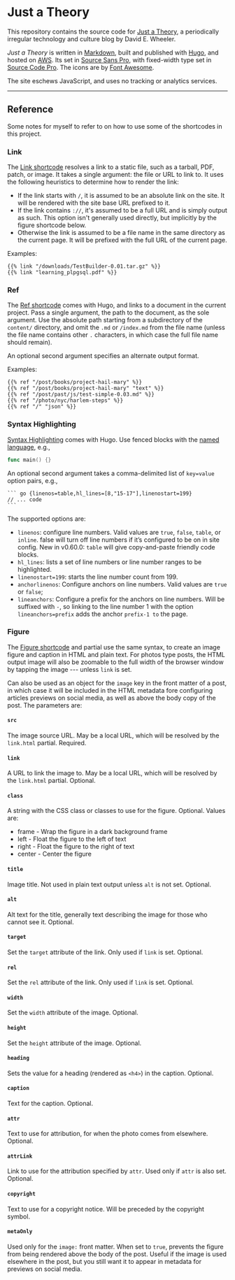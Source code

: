 Just a Theory
=============

This repository contains the source code for [Just a Theory], a periodically
irregular technology and culture blog by David E. Wheeler.

*Just a Theory* is written in [Markdown], built and published with [Hugo], and
hosted on [AWS]. Its set in [Source Sans Pro], with fixed-width type set in
[Source Code Pro]. The icons are by [Font Awesome].

The site eschews JavaScript, and uses no tracking or analytics services.

---

Reference
---------

Some notes for myself to refer to on how to use some of the shortcodes in this
project.

### Link

The [Link shortcode] resolves a link to a static file, such as a tarball, PDF,
patch, or image. It takes a single argument: the file or URL to link to. It uses
the following heuristics to determine how to render the link:

*   If the link starts with `/`, it is assumed to be an absolute link on the
    site. It will be rendered with the site base URL prefixed to it.
*   If the link contains `://`, it's assumed to be a full URL and is simply
    output as such. This option isn't generally used directly, but implicitly by
    the figure shortcode below.
*   Otherwise the link is assumed to be a file name in the same directory as the
    current page. It will be prefixed with the full URL of the current page.

Examples:

```
{{% link "/downloads/TestBuilder-0.01.tar.gz" %}}
{{% link "learning_plpgsql.pdf" %}}
```

### Ref

The [Ref shortcode] comes with Hugo, and links to a document in the current
project. Pass a single argument, the path to the document, as the sole argument.
Use the absolute path starting from a subdirectory of the `content/` directory,
and omit the `.md` or `/index.md` from the file name (unless the file name
contains other `.` characters, in which case the full file name should remain).

An optional second argument specifies an alternate output format.

Examples:

```
{{% ref "/post/books/project-hail-mary" %}}
{{% ref "/post/books/project-hail-mary" "text" %}}
{{% ref "/post/past/js/test-simple-0.03.md" %}}
{{% ref "/photo/nyc/harlem-steps" %}}
{{% ref "/" "json" %}}
```

### Syntax Highlighting

[Syntax Highlighting] comes with Hugo. Use fenced blocks with the [named language],
e.g.,

   ``` go
   func main() {}
   ```

An optional second argument takes  a comma-delimited list of `key=value` option
pairs, e.g.,

    ``` go {linenos=table,hl_lines=[8,"15-17"],linenostart=199}
    // ... code
    ```

The supported options are:

*   `linenos`: configure line numbers. Valid values are `true`, `false`,
    `table`, or `inline`. false will turn off line numbers if it’s configured to
    be on in site config. New in v0.60.0: `table` will give copy-and-paste
    friendly code blocks.
*   `hl_lines`: lists a set of line numbers or line number ranges to be
    highlighted.
*   `linenostart=199`: starts the line number count from 199.
*   `anchorlinenos`: Configure anchors on line numbers. Valid values are `true`
    or `false`;
*   `lineanchors`: Configure a prefix for the anchors on line numbers. Will be
    suffixed with `-`, so linking to the line number 1 with the option
    `lineanchors=prefix` adds the anchor `prefix-1 to` the page.

### Figure

The [Figure shortcode] and partial use the same syntax, to create an image figure
and caption in HTML and plain text. For photos type posts, the HTML output image
will also be zoomable to the full width of the browser window by tapping the
image --- unless `link` is set.

Can also be used as an object for the `image` key in the front matter of a post,
in which case it will be included in the HTML metadata fore configuring articles
previews on social media, as well as above the body copy of the post. The
parameters are:

#### `src`

The image source URL. May be a local URL, which will be resolved by the
`link.html` partial. Required.

#### `link`

A URL to link the image to. May be a local URL, which will be resolved by the
`link.html` partial. Optional.

#### `class`

A string with the CSS class or classes to use for the figure. Optional. Values
are:

*   frame - Wrap the figure in a dark background frame
*   left - Float the figure to the left of text
*   right - Float the figure to the right of text
*   center - Center the figure

#### `title`

Image title. Not used in plain text output unless `alt` is not set. Optional.

#### `alt`

Alt text for the title, generally text describing the image for those who cannot
see it. Optional.

#### `target`

Set the `target` attribute of the link. Only used if `link` is set. Optional.

#### `rel`
Set the `rel` attribute of the link. Only used if `link` is set. Optional.

#### `width`

Set the `width` attribute of the image. Optional.

#### `height`
Set the `height` attribute of the image. Optional.

#### `heading`

Sets the value for a heading (rendered as `<h4>`) in the caption. Optional.

#### `caption`

Text for the caption. Optional.

#### `attr`

Text to use for attribution, for when the photo comes from elsewhere.
Optional.

#### `attrLink`

Link to use for the attribution specified by `attr`. Used only if `attr` is
also set. Optional.

#### `copyright`

Text to use for a copyright notice. Will be preceded by the copyright symbol.

#### `metaOnly`

Used only for the `image:` front matter. When set to `true`, prevents the figure
from being rendered above the body of the post. Useful if the image is used
elsewhere in the post, but you still want it to appear in metadata for previews
on social media.

  [Just a Theory]: https://justatheory.com/
  [Markdown]: https://daringfireball.net/projects/markdown/
  [Hugo]: https://gohugo.io
  [AWS]: https://aws.amazon.com/
  [Source Sans Pro]: https://github.com/adobe-fonts/source-sans-pro
  [Source Code Pro]: https://github.com/adobe-fonts/source-code-pro
  [Twitter]: https://twitter.com/theory
  [Font Awesome]: https://fontawesome.com
  [Link shortcode]: themes/justatheory/layouts/partials/link.html
  [Ref shortcode]: https://gohugo.io/content-management/cross-references/
  [Figure shortcode]: themes/justatheory/layouts/partials/figure.html
  [Syntax Highlighting]: https://gohugo.io/content-management/syntax-highlighting/
  [named language]: https://gohugo.io/content-management/syntax-highlighting/#list-of-chroma-highlighting-languages
  [options]: https://gohugo.io/content-management/syntax-highlighting/#highlight-shortcode
